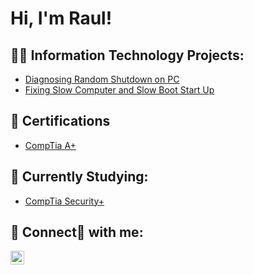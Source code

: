 <h1>Hi, I'm Raul! </h1>

<h2>👨‍💻 Information Technology Projects:</h2>


  - [Diagnosing Random Shutdown on PC](https://github.com/RGL236/Diagnosing-PC-random-shutdown/tree/main/)
 - [Fixing Slow Computer and Slow Boot Start Up](https://github.com/RGL236/Slow-Pc-and-Infection/blob/main/README.md)


<h2>📄 Certifications </h2>

- [CompTia A+](https://www.credly.com/badges/a773cc1b-afee-45dd-8865-dacbfbf594f9/linked_in_profile)

<h2>📘 Currently Studying:</h2>


  - [CompTia Security+ ](https:///)


<h2> 🤳 Connect📘 with me:</h2>


[<img align="left" alt="JoshMadakor | LinkedIn" width="22px" src="https://cdn.jsdelivr.net/npm/simple-icons@v3/icons/linkedin.svg" />][linkedin]



[linkedin]: https://linkedin.com/in/raul-gonzalez-17810223b

<!--
**joshmadakor1/joshmadakor1** is a ✨ _special_ ✨ repository because its `README.md` (this file) appears on your GitHub profile.

Here are some ideas to get you started:

- 🔭 I’m currently working on ...
- 🌱 I’m currently learning ...
- 👯 I’m looking to collaborate on ...
- 🤔 I’m looking for help with ...
- 💬 Ask me about ...
- 📫 How to reach me: ...
- 😄 Pronouns: ...
- ⚡ Fun fact: ...
-->

